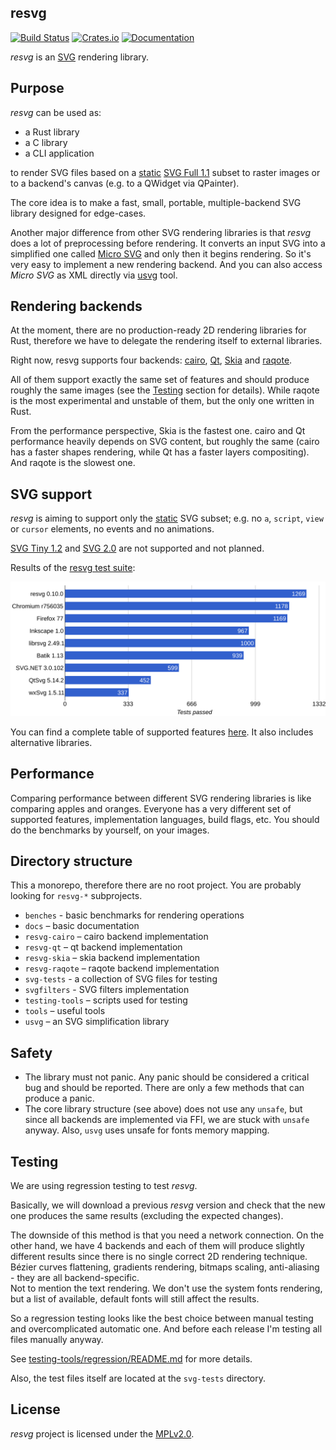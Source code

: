 ## resvg
[![Build Status](https://travis-ci.org/RazrFalcon/resvg.svg?branch=master)](https://travis-ci.org/RazrFalcon/resvg)
[![Crates.io](https://img.shields.io/crates/v/usvg.svg)](https://crates.io/crates/usvg)
[![Documentation](https://docs.rs/usvg/badge.svg)](https://docs.rs/usvg)

*resvg* is an [SVG](https://en.wikipedia.org/wiki/Scalable_Vector_Graphics) rendering library.

## Purpose

*resvg* can be used as:

- a Rust library
- a C library
- a CLI application

to render SVG files based on a
[static](http://www.w3.org/TR/SVG11/feature#SVG-static)
[SVG Full 1.1](https://www.w3.org/TR/SVG11/) subset to raster images or
to a backend's canvas (e.g. to a QWidget via QPainter).

The core idea is to make a fast, small, portable, multiple-backend SVG library
designed for edge-cases.

Another major difference from other SVG rendering libraries is that *resvg* does a lot
of preprocessing before rendering. It converts an input SVG into a simplified one
called [Micro SVG](./docs/usvg_spec.adoc) and only then it begins rendering.
So it's very easy to implement a new rendering backend.
And you can also access *Micro SVG* as XML directly via [usvg](./tools/usvg) tool.

## Rendering backends

At the moment, there are no production-ready 2D rendering libraries for Rust,
therefore we have to delegate the rendering itself to external libraries.

Right now, resvg supports four backends: [cairo], [Qt], [Skia] and [raqote].

All of them support exactly the same set of features and should produce roughly the same images
(see the [Testing](#testing) section for details).
While raqote is the most experimental and unstable of them, but the only one written in Rust.

From the performance perspective, Skia is the fastest one.
cairo and Qt performance heavily depends on SVG content, but roughly the same
(cairo has a faster shapes rendering, while Qt has a faster layers compositing).
And raqote is the slowest one.

## SVG support

*resvg* is aiming to support only the [static](http://www.w3.org/TR/SVG11/feature#SVG-static)
SVG subset; e.g. no `a`, `script`, `view` or `cursor` elements, no events and no animations.

[SVG Tiny 1.2](https://www.w3.org/TR/SVGTiny12/) and [SVG 2.0](https://www.w3.org/TR/SVG2/)
are not supported and not planned.

Results of the [resvg test suite](./svg-tests/README.md):

![](./.github/chart.svg)

You can find a complete table of supported features
[here](https://razrfalcon.github.io/resvg-test-suite/svg-support-table.html).
It also includes alternative libraries.

## Performance

Comparing performance between different SVG rendering libraries is like comparing
apples and oranges. Everyone has a very different set of supported features,
implementation languages, build flags, etc. You should do the benchmarks by yourself,
on your images.

## Directory structure

This a monorepo, therefore there are no root project.
You are probably looking for `resvg-*` subprojects.

- `benches` - basic benchmarks for rendering operations
- `docs` – basic documentation
- `resvg-cairo` – cairo backend implementation
- `resvg-qt` – qt backend implementation
- `resvg-skia` – skia backend implementation
- `resvg-raqote` – raqote backend implementation
- `svg-tests` - a collection of SVG files for testing
- `svgfilters` - SVG filters implementation
- `testing-tools` – scripts used for testing
- `tools` – useful tools
- `usvg` – an SVG simplification library

## Safety

- The library must not panic. Any panic should be considered a critical bug and should be reported.
  There are only a few methods that can produce a panic.
- The core library structure (see above) does not use any `unsafe`,
  but since all backends are implemented via FFI, we are stuck with `unsafe` anyway.
  Also, `usvg` uses unsafe for fonts memory mapping.

## Testing

We are using regression testing to test *resvg*.

Basically, we will download a previous
*resvg* version and check that the new one produces the same results
(excluding the expected changes).

The downside of this method is that you need a network connection.
On the other hand, we have 4 backends and each of them will produce slightly different results
since there is no single correct 2D rendering technique. Bézier curves flattening,
gradients rendering, bitmaps scaling, anti-aliasing - they are all backend-specific.<br/>
Not to mention the text rendering. We don't use the system fonts rendering, but a list of available,
default fonts will still affect the results.

So a regression testing looks like the best choice between manual testing
and overcomplicated automatic one. And before each release I'm testing all files manually anyway.

See [testing-tools/regression/README.md](./testing-tools/regression/README.md) for more details.

Also, the test files itself are located at the `svg-tests` directory.

## License

*resvg* project is licensed under the [MPLv2.0](https://www.mozilla.org/en-US/MPL/).


[cairo]: https://www.cairographics.org/
[Qt]: https://www.qt.io/
[Skia]: https://skia.org/
[raqote]: https://github.com/jrmuizel/raqote
